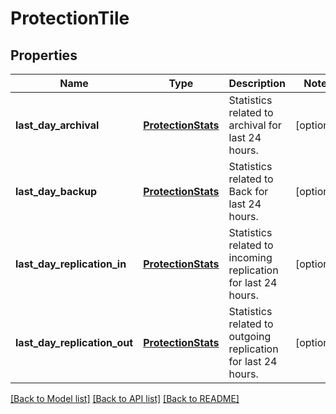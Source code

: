 # ProtectionTile

## Properties
Name | Type | Description | Notes
------------ | ------------- | ------------- | -------------
**last_day_archival** | [**ProtectionStats**](ProtectionStats.md) | Statistics related to archival for last 24 hours. | [optional] 
**last_day_backup** | [**ProtectionStats**](ProtectionStats.md) | Statistics related to Back for last 24 hours. | [optional] 
**last_day_replication_in** | [**ProtectionStats**](ProtectionStats.md) | Statistics related to incoming replication for last 24 hours. | [optional] 
**last_day_replication_out** | [**ProtectionStats**](ProtectionStats.md) | Statistics related to outgoing replication for last 24 hours. | [optional] 

[[Back to Model list]](../README.md#documentation-for-models) [[Back to API list]](../README.md#documentation-for-api-endpoints) [[Back to README]](../README.md)


